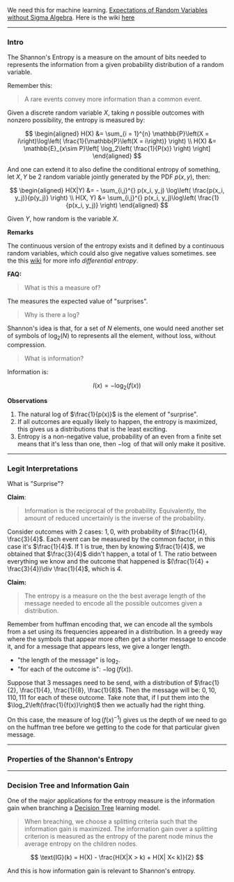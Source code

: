 We need this for machine learning. 
[Expectations of Random Variables without Sigma Algebra](Expectations%20of%20Random%20Variables%20without%20Sigma%20Algebra.md). Here is the wiki [here](https://www.wikiwand.com/en/Entropy_(information_theory))

---
### **Intro**

The Shannon's Entropy is a measure on the amount of bits needed to represents the information from a given probability distribution of a random variable. 

Remember this: 

> A rare events convey more information than a common event. 

Given a discrete random variable $X$, taking $n$ possible outcomes with nonzero possibility, the entropy is measured by: 

$$
\begin{aligned}
    H(X) &= \sum_{i = 1}^{n}
        \mathbb{P}\left(X = i\right)\log\left(
            \frac{1}{\mathbb{P}\left(X = i\right)}
        \right)
    \\
    H(X) &= \mathbb{E}_{x\sim P}\left[
            \log_2\left(
                \frac{1}{P(x)}
            \right)
        \right]
\end{aligned}
$$

And one can extend it to also define the conditional entropy of something, let $X, Y$ be 2 random variable jointly generated by the PDF $p(x, y)$, then: 

$$
\begin{aligned}
    H(X|Y) &= - \sum_{i,j}^{}
        p(x_i, y_j) \log\left(
            \frac{p(x_i, y_j)}{p(y_j)}
        \right)
    \\
    H(X, Y) &= 
    \sum_{i,j}^{}
        p(x_i, y_j)\log\left(
            \frac{1}{p(x_i, y_j)}
        \right)
\end{aligned}
$$

Given $Y$, how random is the variable $X$. 

**Remarks**

The continuous version of the entropy exists and it defined by a continuous random variables, which could also give negative values sometimes. see the this [wiki](https://en.wikipedia.org/wiki/Differential_entropy) for more info *differential entropy*. 

**FAQ:**

> What is this a measure of? 

The measures the expected value of "surprises". 

> Why is there a log? 

Shannon's idea is that, for a set of $N$ elements, one would need another set of symbols of $\log_2(N)$ to represents all the element, without loss, without compression. 

> What is information? 

Information is: 

$$
I(x) = -\log_2(f(x))
$$

**Observations**

1. The natural log of $\frac{1}{p(x)}$ is the element of "surprise".
2. If all outcomes are equally likely to happen, the entropy is maximized, this gives us a distributions that is the least exciting. 
3. Entropy is a non-negative value, probability of an even from a finite set means that it's less than one, then $-\log$ of that will only make it positive. 

---
### **Legit Interpretations**

What is "Surprise"? 

**Claim**: 

> Information is the reciprocal of the probability. Equivalently, the amount of reduced uncertainly is the inverse of the probability.  

Consider outcomes with 2 cases: $1, 0$, with probability of $\frac{1}{4}, \frac{3}{4}$. Each event can be measured by the common factor, in this case it's $\frac{1}{4}$. If $1$ is true, then by knowing $\frac{1}{4}$, we obtained that $\frac{3}{4}$ didn't happen, a total of 1. The ratio between everything we know and the outcome that happened is $(\frac{1}{4} + \frac{3}{4})\div \frac{1}{4}$, which is $4$. 


**Claim:** 

> The entropy is a measure on the the best average length of the message needed to encode all the possible outcomes given a distribution. 

Remember from huffman encoding that, we can encode all the symbols from a set using its frequencies appeared in a distribution. In a greedy way where the symbols that appear more often get a shorter message to encode it, and for a message that appears less, we give a longer length. 

- "the length of the message" is $\log_2$. 
- "for each of the outcome is": $-\log(f(x))$.  

Suppose that 3 messages need to be send, with a distribution of $\frac{1}{2}, \frac{1}{4}, \frac{1}{8}, \frac{1}{8}$. Then the message will be: $0, 10, 110, 111$ for each of these outcome. Take note that, if I put them into the $\log_2\left(\frac{1}{f(x)}\right)$ then we actually had the right thing. 

On this case, the measure of $\log(f(x)^{-1})$ gives us the depth of we need to go on the huffman tree before we getting to the code for that particular given message. 

---
### **Properties of the Shannon's Entropy**




---
### **Decision Tree and Information Gain**

One of the major applications for the entropy measure is the information gain when branching a [Decision Tree](../../AMATH%20582%20Data%20Science/Decision%20Tree.md) learning model. 

> When breaching, we choose a splitting criteria such that the information gain is maximized. The information gain over a splitting criterion is measured as the entropy of the parent node minus the average entropy on the children nodes. 

$$
\text{IG}(k) = H(X) - \frac{H(X|X > k) + H(X| X< k)}{2}
$$

And this is how information gain is relevant to Shannon's entropy. 


